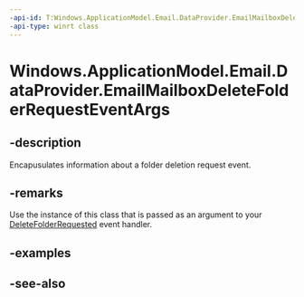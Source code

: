 ----api-id: T:Windows.ApplicationModel.Email.DataProvider.EmailMailboxDeleteFolderRequestEventArgs
-api-type: winrt class
---<!-- Class syntax.public class EmailMailboxDeleteFolderRequestEventArgs : Windows.ApplicationModel.Email.DataProvider.IEmailMailboxDeleteFolderRequestEventArgs--># Windows.ApplicationModel.Email.DataProvider.EmailMailboxDeleteFolderRequestEventArgs## -descriptionEncapusulates information about a folder deletion request event.## -remarksUse the instance of this class that is passed as an argument to your [DeleteFolderRequested](emaildataproviderconnection_deletefolderrequested.md) event handler.## -examples## -see-also